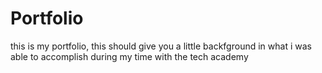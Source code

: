 # Portfolio

this is my portfolio, this should give you a little backfground in what i was able to accomplish during my time with the tech academy
